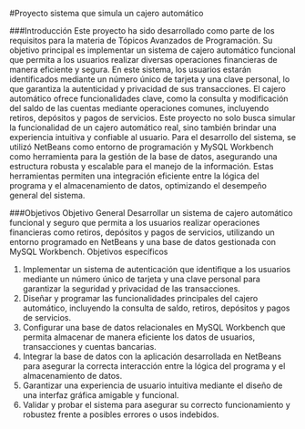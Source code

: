#Proyecto sistema que simula un cajero automático

###Introducción
Este proyecto ha sido desarrollado como parte de los requisitos para la materia de Tópicos Avanzados de Programación. Su objetivo principal es implementar un sistema de cajero automático funcional que permita a los usuarios realizar diversas operaciones financieras de manera eficiente y segura. En este sistema, los usuarios estarán identificados mediante un número único de tarjeta y una clave personal, lo que garantiza la autenticidad y privacidad de sus transacciones.
El cajero automático ofrece funcionalidades clave, como la consulta y modificación del saldo de las cuentas mediante operaciones comunes, incluyendo retiros, depósitos y pagos de servicios. Este proyecto no solo busca simular la funcionalidad de un cajero automático real, sino también brindar una experiencia intuitiva y confiable al usuario.
Para el desarrollo del sistema, se utilizó NetBeans como entorno de programación y MySQL Workbench como herramienta para la gestión de la base de datos, asegurando una estructura robusta y escalable para el manejo de la información. Estas herramientas permiten una integración eficiente entre la lógica del programa y el almacenamiento de datos, optimizando el desempeño general del sistema.

###Objetivos
Objetivo General
 	Desarrollar un sistema de cajero automático funcional y seguro que permita a los usuarios realizar operaciones financieras como retiros, depósitos y pagos de servicios, utilizando un entorno programado en NetBeans y una base de datos gestionada con MySQL Workbench.
Objetivos específicos
1.	Implementar un sistema de autenticación que identifique a los usuarios mediante un número único de tarjeta y una clave personal para garantizar la seguridad y privacidad de las transacciones.
2.	Diseñar y programar las funcionalidades principales del cajero automático, incluyendo la consulta de saldo, retiros, depósitos y pagos de servicios.
3.	Configurar una base de datos relacionales en MySQL Workbench que permita almacenar de manera eficiente los datos de usuarios, transacciones y cuentas bancarias.
4.	Integrar la base de datos con la aplicación desarrollada en NetBeans para asegurar la correcta interacción entre la lógica del programa y el almacenamiento de datos.
5.	Garantizar una experiencia de usuario intuitiva mediante el diseño de una interfaz gráfica amigable y funcional.
6.	Validar y probar el sistema para asegurar su correcto funcionamiento y robustez frente a posibles errores o usos indebidos.
